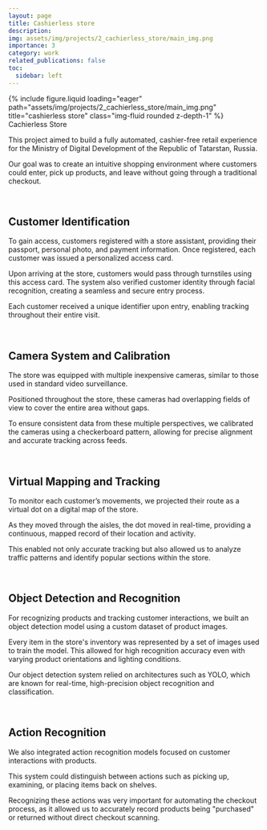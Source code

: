 ```yaml
---
layout: page
title: Cashierless store
description: 
img: assets/img/projects/2_cachierless_store/main_img.png
importance: 3
category: work
related_publications: false
toc:
  sidebar: left
---
```


<div class="row">
    <div class="col-sm mt-3 mt-md-0">
        {% include figure.liquid loading="eager" path="assets/img/projects/2_cachierless_store/main_img.png" title="cashierless store" class="img-fluid rounded z-depth-1" %}
    </div>
</div>
<div class="caption">
    Cachierless Store
</div>

This project aimed to build a fully automated, cashier-free retail experience for the Ministry of Digital Development of the Republic of Tatarstan, Russia.

Our goal was to create an intuitive shopping environment where customers could enter, pick up products, and leave without going through a traditional checkout.

<br>

## Customer Identification

To gain access, customers registered with a store assistant, providing their passport, personal photo, and payment information. Once registered, each customer was issued a personalized access card.

Upon arriving at the store, customers would pass through turnstiles using this access card. The system also verified customer identity through facial recognition, creating a seamless and secure entry process.

Each customer received a unique identifier upon entry, enabling tracking throughout their entire visit.

<br>

## Camera System and Calibration

The store was equipped with multiple inexpensive cameras, similar to those used in standard video surveillance.

Positioned throughout the store, these cameras had overlapping fields of view to cover the entire area without gaps.

To ensure consistent data from these multiple perspectives, we calibrated the cameras using a checkerboard pattern, allowing for precise alignment and accurate tracking across feeds.

<br>

## Virtual Mapping and Tracking

To monitor each customer’s movements, we projected their route as a virtual dot on a digital map of the store.

As they moved through the aisles, the dot moved in real-time, providing a continuous, mapped record of their location and activity.

This enabled not only accurate tracking but also allowed us to analyze traffic patterns and identify popular sections within the store.

<br>

## Object Detection and Recognition

For recognizing products and tracking customer interactions, we built an object detection model using a custom dataset of product images.

Every item in the store's inventory was represented by a set of images used to train the model. This allowed for high recognition accuracy even with varying product orientations and lighting conditions.

Our object detection system relied on architectures such as YOLO, which are known for real-time, high-precision object recognition and classification.

<br>

## Action Recognition

We also integrated action recognition models focused on customer interactions with products.

This system could distinguish between actions such as picking up, examining, or placing items back on shelves.

Recognizing these actions was very important for automating the checkout process, as it allowed us to accurately record products being "purchased" or returned without direct checkout scanning.

<br>
